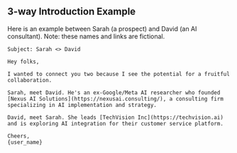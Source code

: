 ## 3-way Introduction Example
Here is an example between Sarah (a prospect) and David (an AI consultant). Note: these names and links are fictional.

```
Subject: Sarah <> David

Hey folks,

I wanted to connect you two because I see the potential for a fruitful collaboration.

Sarah, meet David. He's an ex-Google/Meta AI researcher who founded [Nexus AI Solutions](https://nexusai.consulting/), a consulting firm specializing in AI implementation and strategy.

David, meet Sarah. She leads [TechVision Inc](https://techvision.ai) and is exploring AI integration for their customer service platform.

Cheers,
{user_name}
```